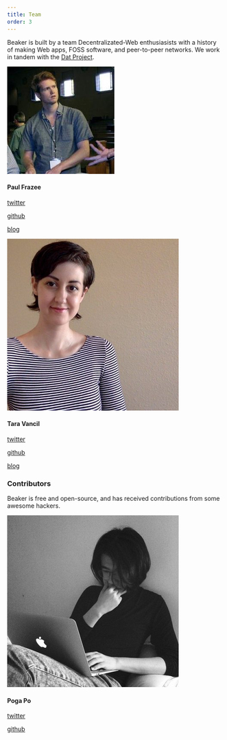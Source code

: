 ```yaml
---
title: Team
order: 3
---
```


Beaker is built by a team Decentralizated-Web enthusiasists with a history of making Web apps, FOSS software, and peer-to-peer networks. We work in tandem with the [Dat Project](https://datproject.org).

<div class="team-members">
  <div class="team-member">
    <div><img src="/img/team/pfrazee.png"></div>
    <div>
      <h4>Paul Frazee</h4>
      <p><span class="fa fa-twitter"></span> <a href="https://twitter.com/pfrazee">twitter</a></p>
      <p><span class="fa fa-github"></span> <a href="https://github.com/pfrazee">github</a></p>
      <p><span class="fa fa-file"></span> <a href="https://pfrazee.github.io">blog</a></p>
    </div>
  </div>

  <div class="team-member">
    <div><img src="/img/team/tvancil.jpg"></div>
    <div>
      <h4>Tara Vancil</h4>
      <p><span class="fa fa-twitter"></span> <a href="https://twitter.com/taravancil">twitter</a></p>
      <p><span class="fa fa-github"></span> <a href="https://github.com/taravancil">github</a></p>
      <p><span class="fa fa-file"></span> <a href="https://taravancil.com/">blog</a></p>
    </div>
  </div>
</div>

### Contributors

Beaker is free and open-source, and has received contributions from some awesome hackers.

<div class="team-member">
  <div><img src="/img/team/pogapo.jpg"></div>
  <div>
    <h4>Poga Po</h4>
    <p><span class="fa fa-twitter"></span> <a href="https://twitter.com/devpoga">twitter</a></p>
    <p><span class="fa fa-github"></span> <a href="https://github.com/poga">github</a></p>
  </div>
</div>